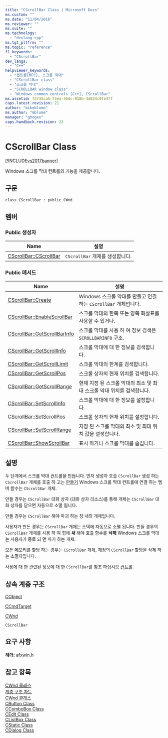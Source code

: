 ```yaml
---
title: "CScrollBar Class | Microsoft Docs"
ms.custom: ""
ms.date: "11/04/2016"
ms.reviewer: ""
ms.suite: ""
ms.technology: 
  - "devlang-cpp"
ms.tgt_pltfrm: ""
ms.topic: "reference"
f1_keywords: 
  - "CScrollBar"
dev_langs: 
  - "C++"
helpviewer_keywords: 
  - "컨트롤[MFC], 스크롤 막대"
  - "CScrollBar class"
  - "스크롤 막대"
  - "SCROLLBAR window class"
  - "Windows common controls [C++], CScrollBar"
ms.assetid: f3735ca5-73ea-46dc-918b-4d824c9fe47f
caps.latest.revision: 21
author: "mikeblome"
ms.author: "mblome"
manager: "ghogen"
caps.handback.revision: 23
---
```

# CScrollBar Class
[!INCLUDE[vs2017banner](../../assembler/inline/includes/vs2017banner.md)]

Windows 스크롤 막대 컨트롤의 기능을 제공합니다.  
  
## 구문  
  
```  
class CScrollBar : public CWnd  
```  
  
## 멤버  
  
### Public 생성자  
  
|Name|설명|  
|----------|--------|  
|[CScrollBar::CScrollBar](../Topic/CScrollBar::CScrollBar.md)|`CScrollBar` 개체를 생성합니다.|  
  
### Public 메서드  
  
|Name|설명|  
|----------|--------|  
|[CScrollBar::Create](../Topic/CScrollBar::Create.md)|Windows 스크롤 막대를 만들고 연결 하는 `CScrollBar` 개체입니다.|  
|[CScrollBar::EnableScrollBar](../Topic/CScrollBar::EnableScrollBar.md)|스크롤 막대의 한쪽 또는 양쪽 화살표를 사용할 수 있거나.|  
|[CScrollBar::GetScrollBarInfo](../Topic/CScrollBar::GetScrollBarInfo.md)|스크롤 막대를 사용 하 여 정보 검색은 `SCROLLBARINFO` 구조.|  
|[CScrollBar::GetScrollInfo](../Topic/CScrollBar::GetScrollInfo.md)|스크롤 막대에 대 한 정보를 검색합니다.|  
|[CScrollBar::GetScrollLimit](../Topic/CScrollBar::GetScrollLimit.md)|스크롤 막대의 한계를 검색합니다.|  
|[CScrollBar::GetScrollPos](../Topic/CScrollBar::GetScrollPos.md)|스크롤 상자의 현재 위치를 검색합니다.|  
|[CScrollBar::GetScrollRange](../Topic/CScrollBar::GetScrollRange.md)|현재 지정 된 스크롤 막대의 최소 및 최대 스크롤 막대 위치를 검색합니다.|  
|[CScrollBar::SetScrollInfo](../Topic/CScrollBar::SetScrollInfo.md)|스크롤 막대에 대 한 정보를 설정합니다.|  
|[CScrollBar::SetScrollPos](../Topic/CScrollBar::SetScrollPos.md)|스크롤 상자의 현재 위치를 설정합니다.|  
|[CScrollBar::SetScrollRange](../Topic/CScrollBar::SetScrollRange.md)|지정 된 스크롤 막대의 최소 및 최대 위치 값을 설정합니다.|  
|[CScrollBar::ShowScrollBar](../Topic/CScrollBar::ShowScrollBar.md)|표시 하거나 스크롤 막대를 숨깁니다.|  
  
## 설명  
 두 단계에서 스크롤 막대 컨트롤을 만듭니다.  먼저 생성자 호출 `CScrollBar` 생성 하는 `CScrollBar` 개체를 호출 하 고는  [만들기](../Topic/CScrollBar::Create.md) Windows 스크롤 막대 컨트롤에 연결 하는 멤버 함수는 `CScrollBar` 개체.  
  
 만들 경우는 `CScrollBar` 대화 상자 \(대화 상자 리소스\)를 통해 개체는 `CScrollBar` 대화 상자를 닫으면 자동으로 소멸 됩니다.  
  
 만들 경우는 `CScrollBar` 해야 파괴 하는 창 내의 개체입니다.  
  
 사용자가 만든 경우는 `CScrollBar` 개체는 스택에 자동으로 소멸 됩니다.  만들 경우의 `CScrollBar` 개체를 사용 하 여 힙에  **새** 해야 호출 함수를  **삭제** Windows 스크롤 막대는 사용자가 종료 되 면 파기 하는 개체.  
  
 모든 메모리를 할당 하는 경우는 `CScrollBar` 개체, 재정의 `CScrollBar` 할당을 삭제 하는 소멸자입니다.  
  
 사용에 대 한 관련된 정보에 대 한 `CScrollBar`를 참조 하십시오  [컨트롤](../../mfc/controls-mfc.md).  
  
## 상속 계층 구조  
 [CObject](../../mfc/reference/cobject-class.md)  
  
 [CCmdTarget](../../mfc/reference/ccmdtarget-class.md)  
  
 [CWnd](../../mfc/reference/cwnd-class.md)  
  
 `CScrollBar`  
  
## 요구 사항  
 **헤더:** afxwin.h  
  
## 참고 항목  
 [CWnd 클래스](../../mfc/reference/cwnd-class.md)   
 [계층 구조 차트](../../mfc/hierarchy-chart.md)   
 [CWnd 클래스](../../mfc/reference/cwnd-class.md)   
 [CButton Class](../../mfc/reference/cbutton-class.md)   
 [CComboBox Class](../../mfc/reference/ccombobox-class.md)   
 [CEdit Class](../../mfc/reference/cedit-class.md)   
 [CListBox Class](../../mfc/reference/clistbox-class.md)   
 [CStatic Class](../../mfc/reference/cstatic-class.md)   
 [CDialog Class](../../mfc/reference/cdialog-class.md)